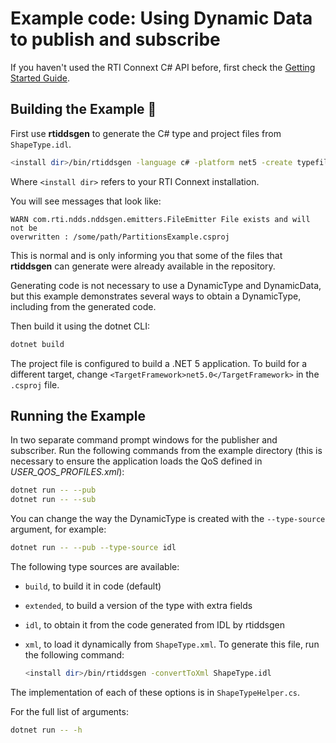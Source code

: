 # Example code: Using Dynamic Data to publish and subscribe

If you haven't used the RTI Connext C# API before, first check the
[Getting Started Guide](https://community.rti.com/static/documentation/connext-dds/6.1.0/doc/manuals/connext_dds_professional/getting_started_guide/index.html).

## Building the Example :wrench:

First use **rtiddsgen** to generate the C# type and project files from
`ShapeType.idl`.

```sh
<install dir>/bin/rtiddsgen -language c# -platform net5 -create typefiles -create makefiles ShapeType.idl
```

Where `<install dir>` refers to your RTI Connext installation.

You will see messages that look like:

```plaintext
WARN com.rti.ndds.nddsgen.emitters.FileEmitter File exists and will not be
overwritten : /some/path/PartitionsExample.csproj
```

This is normal and is only informing you that some of the files that
**rtiddsgen** can generate were already available in the repository.

Generating code is not necessary to use a DynamicType and
DynamicData, but this example demonstrates several ways to obtain a DynamicType,
including from the generated code.

Then build it using the dotnet CLI:

```sh
dotnet build
```

The project file is configured to build a .NET 5 application. To build for
a different target, change `<TargetFramework>net5.0</TargetFramework>` in
the `.csproj` file.

## Running the Example

In two separate command prompt windows for the publisher and subscriber. Run the
following commands from the example directory (this is necessary to ensure the
application loads the QoS defined in *USER_QOS_PROFILES.xml*):

```sh
dotnet run -- --pub
dotnet run -- --sub
```

You can change the way the DynamicType is created with the `--type-source`
argument, for example:

```sh
dotnet run -- --pub --type-source idl
```

The following type sources are available:
- `build`, to build it in code (default)
- `extended`, to build a version of the type with extra fields
- `idl`, to obtain it from the code generated from IDL by rtiddsgen
- `xml`, to load it dynamically from `ShapeType.xml`. To generate this file,
run the following command:

    ```sh
    <install dir>/bin/rtiddsgen -convertToXml ShapeType.idl
    ```

The implementation of each of these options is in `ShapeTypeHelper.cs`.

For the full list of arguments:

```sh
dotnet run -- -h
```
